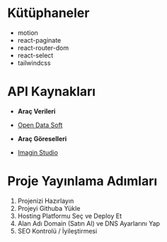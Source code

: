 # Kütüphaneler

- motion
- react-paginate
- react-router-dom
- react-select
- tailwindcss

# API Kaynakları

- **Araç Verileri**
- [Open Data Soft](https://public.opendatasoft.com/explore/dataset/all-vehicles-model/api/)

- **Araç Göreselleri**
- [Imagin Studio](https://docs.imagin.studio/guides/getting-images/embedding-in-your-website)

# Proje Yayınlama Adımları

1. Projenizi Hazırlayın
2. Projeyi Githuba Yükle
3. Hosting Platformu Seç ve Deploy Et
4. Alan Adı Domain (Satın Al) ve DNS Ayarlarını Yap
5. SEO Kontrolü / İyileştirmesi

